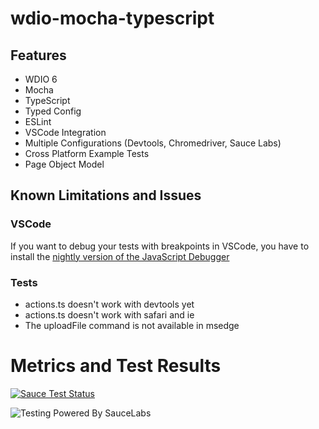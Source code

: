 # wdio-mocha-typescript
## Features
- WDIO 6
- Mocha
- TypeScript
- Typed Config
- ESLint
- VSCode Integration
- Multiple Configurations (Devtools, Chromedriver, Sauce Labs)
- Cross Platform Example Tests
- Page Object Model

## Known Limitations and Issues
### VSCode
If you want to debug your tests with breakpoints in VSCode, you have to install the [nightly version of the JavaScript Debugger](https://marketplace.visualstudio.com/items?itemName=ms-vscode.js-debug-nightly)

### Tests
- actions.ts doesn't work with devtools yet
- actions.ts doesn't work with safari and ie
- The uploadFile command is not available in msedge

# Metrics and Test Results
[![Sauce Test Status](https://app.eu-central-1.saucelabs.com/browser-matrix/wdio-mocha-typescript.svg)](https://app.eu-central-1.saucelabs.com/u/wdio-mocha-typescript)

![Testing Powered By SauceLabs](https://raw.githubusercontent.com/saucelabs/opensource/master/assets/powered-by-saucelabs-badge-red.svg?sanitize=true "Testing Powered By SauceLabs")